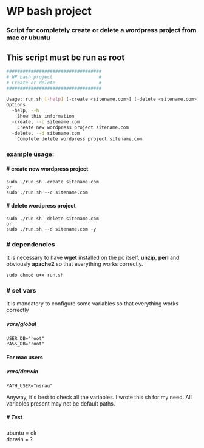 # WP bash project
### Script for completely create or delete a wordpress project from mac or ubuntu

## This script must be run as root

```bash
###################################
# WP bash project                 #
# Create or delete                #
###################################

Usage: run.sh [-help] [-create <sitename.com>] [-delete <sitename.com>] [-y confirm delete]
Options
  -help, --h
    Show this information
  -create, --c sitename.com
    Create new wordpress project sitename.com
  -delete, --d sitename.com
    Complete delete wordpress project sitename.com
```

### example usage:
#### # create new wordpress project
```
sudo ./run.sh -create sitename.com
or
sudo ./run.sh --c sitename.com
```
#### # delete wordpress project
```
sudo ./run.sh -delete sitename.com
or
sudo ./run.sh --d sitename.com -y
```

### # dependencies
It is necessary to have **wget** installed on the pc itself, **unzip**, **perl** and obviously **apache2** so that everything works correctly.
```
sudo chmod u+x run.sh
```

### # set vars
It is mandatory to configure some variables so that everything works correctly

##### vars/global
```
USER_DB="root"
PASS_DB="root"
```

#### For mac users
##### vars/darwin
```
PATH_USER="nsrau"
```
Anyway, it's best to check all the variables. I wrote this sh for my need. All variables present may not be default paths.

##### # Test
ubuntu = ok <br>
darwin = ?
